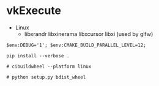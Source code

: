 # vkExecute

- Linux
  - libxrandr libxinerama libxcursor libxi (used by glfw)

```
$env:DEBUG='1'; $env:CMAKE_BUILD_PARALLEL_LEVEL=12;

pip install --verbose .

# cibuildwheel --platform linux

# python setup.py bdist_wheel
```

